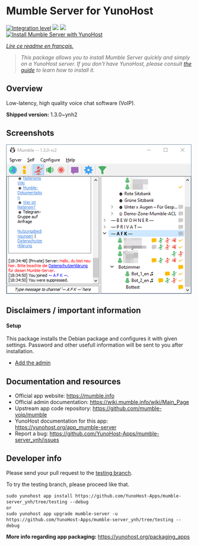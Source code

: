 <!--
N.B.: This README was automatically generated by https://github.com/YunoHost/apps/tree/master/tools/README-generator
It shall NOT be edited by hand.
-->

# Mumble Server for YunoHost

[![Integration level](https://dash.yunohost.org/integration/mumble-server.svg)](https://dash.yunohost.org/appci/app/mumble-server) ![](https://ci-apps.yunohost.org/ci/badges/mumble-server.status.svg) ![](https://ci-apps.yunohost.org/ci/badges/mumble-server.maintain.svg)  
[![Install Mumble Server with YunoHost](https://install-app.yunohost.org/install-with-yunohost.svg)](https://install-app.yunohost.org/?app=mumble-server)

*[Lire ce readme en français.](./README_fr.md)*

> *This package allows you to install Mumble Server quickly and simply on a YunoHost server.
If you don't have YunoHost, please consult [the guide](https://yunohost.org/#/install) to learn how to install it.*

## Overview

Low-latency, high quality voice chat software (VoIP).

**Shipped version:** 1.3.0~ynh2



## Screenshots

![](./doc/screenshots/connected.png)

## Disclaimers / important information

#### Setup

This package installs the Debian package and configures it with given settings. Password and other usefull information will be sent to you after installation.

- [Add the admin](http://wiki.mumble.info/wiki/Murmurguide#Connecting_to_Murmur_Server)

## Documentation and resources

* Official app website: https://mumble.info
* Official admin documentation: https://wiki.mumble.info/wiki/Main_Page
* Upstream app code repository: https://github.com/mumble-voip/mumble
* YunoHost documentation for this app: https://yunohost.org/app_mumble-server
* Report a bug: https://github.com/YunoHost-Apps/mumble-server_ynh/issues

## Developer info

Please send your pull request to the [testing branch](https://github.com/YunoHost-Apps/mumble-server_ynh/tree/testing).

To try the testing branch, please proceed like that.
```
sudo yunohost app install https://github.com/YunoHost-Apps/mumble-server_ynh/tree/testing --debug
or
sudo yunohost app upgrade mumble-server -u https://github.com/YunoHost-Apps/mumble-server_ynh/tree/testing --debug
```

**More info regarding app packaging:** https://yunohost.org/packaging_apps